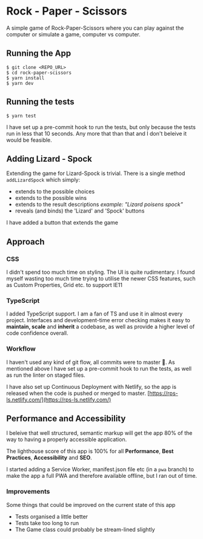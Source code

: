 # Rock - Paper - Scissors 

A simple game of Rock-Paper-Scissors where you can play against the computer or simulate a game, computer vs computer. 

## Running the App

    $ git clone <REPO_URL>  
    $ cd rock-paper-scissors  
    $ yarn install  
    $ yarn dev 

## Running the tests

    $ yarn test

I have set up a pre-commit hook to run the tests, but only because the tests run in less that 10 seconds. Any more that than that and I don't beleive it would be feasible.  

## Adding Lizard - Spock
Extending the game for Lizard-Spock is trivial. There is a single method `addLizardSpock` which simply:
- extends to the possible choices 
- extends to the possible wins
- extends to the result descriptions _example: "Lizard poisens spock"_
- reveals (and binds) the 'Lizard' and 'Spock' buttons

I have added a button that extends the game

## Approach

### CSS 
I didn't spend too much time on styling. The UI is quite rudimentary. I found myself wasting too much time trying to utilise the newer CSS features, such as Custom Properties, Grid etc. to support IE11

### TypeScript
I added TypeScript support. I am a fan of TS and use it in almost every project. Interfaces and development-time error checking makes it easy to **maintain, scale** and **inherit** a codebase, as well as provide a higher level of code confidence overall.

### Workflow
I haven't used any kind of git flow, all commits were to master :cowboy_hat_face:. As mentioned above I have set up a pre-commit hook to run the tests, as well as run the linter on staged files.
 
I have also set up Continuous Deployment with Netlify, so the app is released when the code is pushed or merged to master. [https://rps-ls.netlify.com/](https://rps-ls.netlify.com/)


## Performance and Accessibility
I beleive that well structured, semantic markup will get the app 80% of the way to having a properly accessible application.  
 
 The lighthouse score of this app is 100% for all **Performance**, **Best Practices**, **Accessibility** and **SEO**.

 I started adding a Service Worker, manifest.json file etc (in a `pwa` branch) to make the app a full PWA and therefore available offline, but I ran out of time.


### Improvements
Some things that could be improved on the current state of this app

- Tests organised a little better
- Tests take too long to run	
- The Game class could probably be stream-lined slightly

